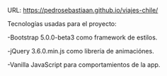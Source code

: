 URL: https://pedrosebastiaan.github.io/viajes-chile/

Tecnologías usadas para el proyecto:

-Bootstrap 5.0.0-beta3 como framework de estilos.

-jQuery 3.6.0.min.js como librería de animaciónes.

-Vanilla JavaScript para comportamientos de la app.

